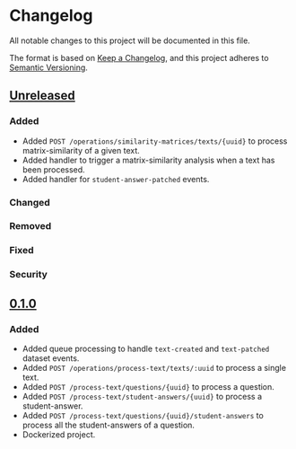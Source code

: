 # Changelog

All notable changes to this project will be documented in this file.

The format is based on [Keep a Changelog](https://keepachangelog.com/en/1.0.0/), and this project adheres
to [Semantic Versioning](https://semver.org/spec/v2.0.0.html).

## [Unreleased]

### Added

- Added `POST /operations/similarity-matrices/texts/{uuid}` to process matrix-similarity of a given text.
- Added handler to trigger a matrix-similarity analysis when a text has been processed.
- Added handler for `student-answer-patched` events.

### Changed

### Removed

### Fixed

### Security

## [0.1.0]

### Added

- Added queue processing to handle `text-created` and `text-patched` dataset events.
- Added `POST /operations/process-text/texts/:uuid` to process a single text.
- Added `POST /process-text/questions/{uuid}` to process a question.
- Added `POST /process-text/student-answers/{uuid}` to process a student-answer.
- Added `POST /process-text/questions/{uuid}/student-answers` to process all the student-answers of a question.
- Dockerized project.

[Unreleased]: https://github.com/jlarteaga/thesis-coordinator

[0.1.0]: https://github.com/jlarteaga/thesis-coordinator/releases/tag/0.1.0

